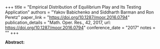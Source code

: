 +++
title = "Empirical Distribution of Equilibrium Play and Its Testing Application"
authors = "Yakov Babichenko and Siddharth Barman and Ron Peretz"
paper_link = "https://doi.org/10.1287/moor.2016.0794"
publication_details = "Math. Oper. Res., 42, 2017, url: https://doi.org/10.1287/moor.2016.0794"
conference_date = "2017"
notes = ""
+++

<b>Abstract:</b>
